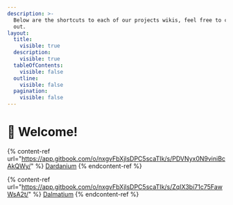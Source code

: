```yaml
---
description: >-
  Below are the shortcuts to each of our projects wikis, feel free to check them
  out.
layout:
  title:
    visible: true
  description:
    visible: true
  tableOfContents:
    visible: false
  outline:
    visible: false
  pagination:
    visible: false
---
```


# 👋 Welcome!

{% content-ref url="https://app.gitbook.com/o/nxgvFbXjlsDPC5scaTIk/s/PDVNyx0N9viniBcAkQWy/" %}
[Dardanium](https://app.gitbook.com/o/nxgvFbXjlsDPC5scaTIk/s/PDVNyx0N9viniBcAkQWy/)
{% endcontent-ref %}

{% content-ref url="https://app.gitbook.com/o/nxgvFbXjlsDPC5scaTIk/s/ZqIX3bi71c75FawWsA2t/" %}
[Dalmatium](https://app.gitbook.com/o/nxgvFbXjlsDPC5scaTIk/s/ZqIX3bi71c75FawWsA2t/)
{% endcontent-ref %}
